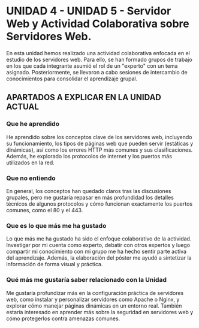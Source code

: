 # UNIDAD 4 - UNIDAD 5 - Servidor Web y Actividad Colaborativa sobre Servidores Web.

En esta unidad hemos realizado una actividad colaborativa enfocada en el estudio de los servidores web. Para ello, se han formado grupos de trabajo en los que cada integrante asumió el rol de un "experto" con un tema asignado. Posteriormente, se llevaron a cabo sesiones de intercambio de conocimientos para consolidar el aprendizaje grupal.

## APARTADOS A EXPLICAR EN LA UNIDAD ACTUAL

### Que he aprendido 

He aprendido sobre los conceptos clave de los servidores web, incluyendo su funcionamiento, los tipos de páginas web que pueden servir (estáticas y dinámicas), así como los errores HTTP más comunes y sus clasificaciones. Además, he explorado los protocolos de internet y los puertos más utilizados en la red.

### Que no entiendo

En general, los conceptos han quedado claros tras las discusiones grupales, pero me gustaría repasar en más profundidad los detalles técnicos de algunos protocolos y cómo funcionan exactamente los puertos comunes, como el 80 y el 443.

### Que es lo que más me ha gustado

Lo que más me ha gustado ha sido el enfoque colaborativo de la actividad. Investigar por mi cuenta como experto, debatir con otros expertos y luego compartir mi conocimiento con mi grupo me ha hecho sentir parte activa del aprendizaje. Además, la elaboración del póster me ayudó a sintetizar la información de forma visual y práctica.

### Qué más me gustaría saber relacionado con la Unidad

Me gustaría profundizar más en la configuración práctica de servidores web, como instalar y personalizar servidores como Apache o Nginx, y explorar cómo manejar páginas dinámicas en un entorno real. También estaría interesado en aprender más sobre la seguridad en servidores web y cómo protegerlos contra amenazas comunes.